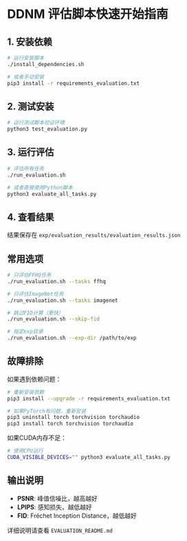 # DDNM 评估脚本快速开始指南

## 1. 安装依赖

```bash
# 运行安装脚本
./install_dependencies.sh

# 或者手动安装
pip3 install -r requirements_evaluation.txt
```

## 2. 测试安装

```bash
# 运行测试脚本验证环境
python3 test_evaluation.py
```

## 3. 运行评估

```bash
# 评估所有任务
./run_evaluation.sh

# 或者直接使用Python脚本
python3 evaluate_all_tasks.py
```

## 4. 查看结果

结果保存在 `exp/evaluation_results/evaluation_results.json`

## 常用选项

```bash
# 只评估FFHQ任务
./run_evaluation.sh --tasks ffhq

# 只评估ImageNet任务  
./run_evaluation.sh --tasks imagenet

# 跳过FID计算（更快）
./run_evaluation.sh --skip-fid

# 指定exp目录
./run_evaluation.sh --exp-dir /path/to/exp
```

## 故障排除

如果遇到依赖问题：
```bash
# 重新安装依赖
pip3 install --upgrade -r requirements_evaluation.txt

# 如果PyTorch有问题，重新安装
pip3 uninstall torch torchvision torchaudio
pip3 install torch torchvision torchaudio
```

如果CUDA内存不足：
```bash
# 使用CPU运行
CUDA_VISIBLE_DEVICES="" python3 evaluate_all_tasks.py
```

## 输出说明

- **PSNR**: 峰值信噪比，越高越好
- **LPIPS**: 感知损失，越低越好  
- **FID**: Fréchet Inception Distance，越低越好

详细说明请查看 `EVALUATION_README.md`
